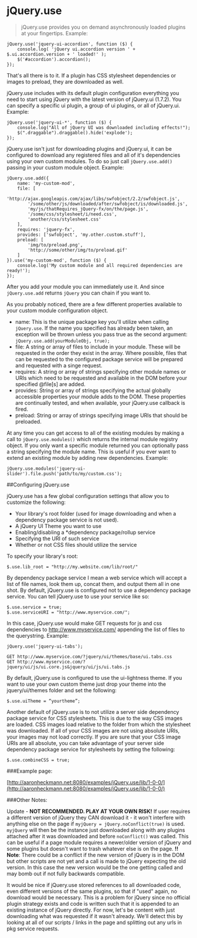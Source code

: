 # jQuery.use

> jQuery.use provides you on demand asynchronously loaded plugins at your fingertips. Example:

	jQuery.use('jquery-ui-accordion', function ($) {
    	console.log( 'jQuery ui.accordion version ' + $.ui.accordion.version + ' loaded!' );
    	$('#accordion').accordion();
	});

That's all there is to it. If a plugin has CSS stylesheet dependencies or images to preload, they are downloaded as well.

jQuery.use includes with its default plugin configuration everything you need to start using jQuery with the latest version of jQuery.ui (1.7.2). You can specify a specific ui plugin, a group of ui plugins, or all of jQuery.ui. 
Example:

	jQuery.use('jquery-ui-*', function ($) { 
		console.log("All of jQuery UI was downloaded including effects!");
		$(".draggable").draggable().hide('explode');
	});

jQuery.use isn't just for downloading plugins and jQuery.ui, it can be configured to download any registered files and all of it's dependencies using your own custom modules. To do so just call `jQuery.use.add()` passing in your custom module object. 
Example:

	jQuery.use.add({
		name: 'my-custom-mod',
		file: [
			'http://ajax.googleapis.com/ajax/libs/swfobject/2.2/swfobject.js',
			'/some/other/js/downloaded/after/swfobject/is/downloaded.js',
			'my/js/thatRequires_jQuery-fx/on/the/page.js',
			'/some/css/stylesheet/i/need.css',
			'another/css/stylesheet.css'
		],
		requires: 'jquery-fx',
		provides: ['swfobject', 'my.other.custom.stuff'],
		preload: [
			'img/to/preload.png',
			'http://some/other/img/to/preload.gif'
		]
	}).use('my-custom-mod', function ($) {
		console.log('My custom module and all required dependencies are ready!');
	});

After you add your module you can immediately use it. And since `jQuery.use.add` returns `jQuery` you can chain if you want to.

As you probably noticed, there are a few different properties available to your custom module configuration object.

- 	name: This is the unique package key you'll utilize when calling `jQuery.use`. If the name you specified has already been taken, an exception will be thrown unless you pass true as the second argument: `jQuery.use.add(yourModuleObj, true);`
- 	file: A string or array of files to include in your module. These will be requested in the order they exist in the array. Where possible, files that can be requested to the configured package service will be prepared and requested with a singe request. 
- 	requires: A string or array of strings specifying other module names or URIs which need to be requested and available in the DOM before your specified @file[s] are added.
- 	provides: String or array of strings specifying the actual globally accessible properties your module adds to the DOM. These properties are continually tested, and when available, your jQuery.use callback is fired. 
- 	preload: String or array of strings specifying image URIs that should be preloaded.

At any time you can get access to all of the existing modules by making a call to `jQuery.use.modules()` which returns the internal module registry object. If you only want a specific module returned you can optionally pass a string specifying the module name. This is useful if you ever want to extend an existing module by adding new dependencies. 
Example:

	jQuery.use.modules('jquery-ui-slider').file.push('path/to/my/custom.css');
 

##Configuring jQuery.use 

jQuery.use has a few global configuration settings that allow you to customize the following:

- 	Your library's root folder (used for image downloading and when a dependency package service is not used).
- 	A jQuery UI Theme you want to use
- 	Enabling/disabling a *dependency package/rollup service
- 	Specifying the URI of such service
- 	Whether or not CSS files should utilize the service

To specify your library's root:
 
	$.use.lib_root = "http://my.website.com/lib/root/"

By dependency package service I mean a web service which will accept a list of file names, look them up, concat them, and output them all in one shot. By default, jQuery.use is configured not to use a dependency package service. You can tell jQuery.use to use your service like so:
 
	$.use.service = true;
	$.use.serviceURI = "http://www.myservice.com/";

In this case, jQuery.use would make GET requests for js and css dependencies to http://www.myservice.com/ appending the list of files to the querystring. 
Example:

	jQuery.use('jquery-ui-tabs');

	GET http://www.myservice.com/?jquery/ui/themes/base/ui.tabs.css
	GET http://www.myservice.com/?jquery/ui/js/ui.core.js&jquery/ui/js/ui.tabs.js
 

By default, jQuery.use is configured to use the ui-lightness theme. If you want to use your own custom theme just drop your theme into the jquery/ui/themes folder and set the following:

	$.use.uiTheme = “yourtheme”;


Another default of jQuery.use is to not utilize a server side dependency package service for CSS stylesheets. This is due to the way CSS images are loaded. CSS images load relative to the folder from which the stylesheet was downloaded. If all of your CSS images are not using absolute URIs, your images may not load correctly. If you are sure that your CSS image URIs are all absolute, you can take advantage of your server side dependency package service for stylesheets by setting the following:

	$.use.combineCSS = true;

###Example page:

[http://aaronheckmann.net:8080/examples/jQuery.use/lib/1-0-0/](http://aaronheckmann.net:8080/examples/jQuery.use/lib/1-0-0/)

###Other Notes:

Update - **NOT RECOMMENDED. PLAY AT YOUR OWN RISK!**
If user requires a different version of jQuery they CAN download it - it won't interfere with anything else on the page if `myjQuery = jQuery.noConflict(true)` is used. `myjQuery` will then be the instance just downloaded along with any plugins attached after it was downloaded and before `noConflict()` was called. This can be useful if a page module requires a newer/older version of jQuery and some plugins but doesn't want to trash whatever else is on the page. **!! Note**: There could be a conflict if the new version of jQuery is in the DOM but other scripts are not yet and a call is made to jQuery expecting the old version. In this case the new version would be the one getting called and may bomb out if not fully backwards compatible.

It would be nice if jQuery.use stored references to all downloaded code, even different versions of the same plugins, so that if "used" again, no download would be necessary. This is a problem for jQuery since no official plugin strategy exists and code is written such that it is appended to an existing instance of jQuery directly. For now, let's be content with just downloading what was requested if it wasn't already. We'll detect this by looking at all of our scripts / links in the page and splitting out any urls in pkg service requests.